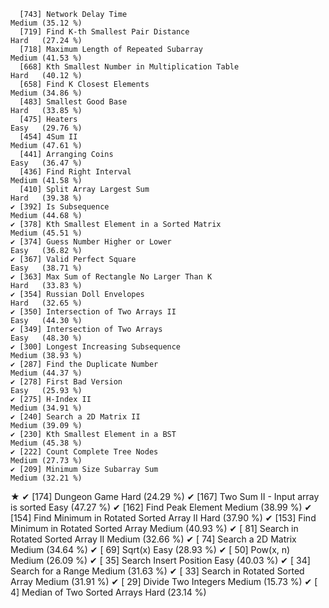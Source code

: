       [743] Network Delay Time                                           Medium (35.12 %)
      [719] Find K-th Smallest Pair Distance                             Hard   (27.24 %)
      [718] Maximum Length of Repeated Subarray                          Medium (41.53 %)
      [668] Kth Smallest Number in Multiplication Table                  Hard   (40.12 %)
      [658] Find K Closest Elements                                      Medium (34.86 %)
      [483] Smallest Good Base                                           Hard   (33.85 %)
      [475] Heaters                                                      Easy   (29.76 %)
      [454] 4Sum II                                                      Medium (47.61 %)
      [441] Arranging Coins                                              Easy   (36.47 %)
      [436] Find Right Interval                                          Medium (41.58 %)
      [410] Split Array Largest Sum                                      Hard   (39.38 %)
    ✔ [392] Is Subsequence                                               Medium (44.68 %)
    ✔ [378] Kth Smallest Element in a Sorted Matrix                      Medium (45.51 %)
    ✔ [374] Guess Number Higher or Lower                                 Easy   (36.82 %)
    ✔ [367] Valid Perfect Square                                         Easy   (38.71 %)
    ✔ [363] Max Sum of Rectangle No Larger Than K                        Hard   (33.83 %)
    ✔ [354] Russian Doll Envelopes                                       Hard   (32.65 %)
    ✔ [350] Intersection of Two Arrays II                                Easy   (44.30 %)
    ✔ [349] Intersection of Two Arrays                                   Easy   (48.30 %)
    ✔ [300] Longest Increasing Subsequence                               Medium (38.93 %)
    ✔ [287] Find the Duplicate Number                                    Medium (44.37 %)
    ✔ [278] First Bad Version                                            Easy   (25.93 %)
    ✔ [275] H-Index II                                                   Medium (34.91 %)
    ✔ [240] Search a 2D Matrix II                                        Medium (39.09 %)
    ✔ [230] Kth Smallest Element in a BST                                Medium (45.38 %)
    ✔ [222] Count Complete Tree Nodes                                    Medium (27.73 %)
    ✔ [209] Minimum Size Subarray Sum                                    Medium (32.21 %)
★   ✔ [174] Dungeon Game                                                 Hard   (24.29 %)
    ✔ [167] Two Sum II - Input array is sorted                           Easy   (47.27 %)
    ✔ [162] Find Peak Element                                            Medium (38.99 %)
    ✔ [154] Find Minimum in Rotated Sorted Array II                      Hard   (37.90 %)
    ✔ [153] Find Minimum in Rotated Sorted Array                         Medium (40.93 %)
    ✔ [ 81] Search in Rotated Sorted Array II                            Medium (32.66 %)
    ✔ [ 74] Search a 2D Matrix                                           Medium (34.64 %)
    ✔ [ 69] Sqrt(x)                                                      Easy   (28.93 %)
    ✔ [ 50] Pow(x, n)                                                    Medium (26.09 %)
    ✔ [ 35] Search Insert Position                                       Easy   (40.03 %)
    ✔ [ 34] Search for a Range                                           Medium (31.63 %)
    ✔ [ 33] Search in Rotated Sorted Array                               Medium (31.91 %)
    ✔ [ 29] Divide Two Integers                                          Medium (15.73 %)
    ✔ [  4] Median of Two Sorted Arrays                                  Hard   (23.14 %)
